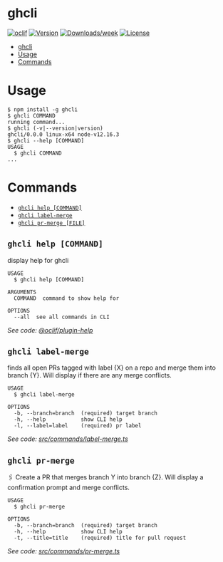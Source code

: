 # ghcli

[![oclif](https://img.shields.io/badge/cli-oclif-brightgreen.svg)](https://oclif.io)
[![Version](https://img.shields.io/npm/v/ghcli.svg)](https://npmjs.org/package/ghcli)
[![Downloads/week](https://img.shields.io/npm/dw/ghcli.svg)](https://npmjs.org/package/ghcli)
[![License](https://img.shields.io/npm/l/ghcli.svg)](https://github.com/makisu/ghcli/blob/master/LICENSE.txt)

<!-- toc -->

- [ghcli](#ghcli)
- [Usage](#usage)
- [Commands](#commands)
<!-- tocstop -->

# Usage

<!-- usage -->

```sh-session
$ npm install -g ghcli
$ ghcli COMMAND
running command...
$ ghcli (-v|--version|version)
ghcli/0.0.0 linux-x64 node-v12.16.3
$ ghcli --help [COMMAND]
USAGE
  $ ghcli COMMAND
...
```

<!-- usagestop -->

# Commands

<!-- commands -->

- [`ghcli help [COMMAND]`](#ghcli-help-command)
- [`ghcli label-merge`](#ghcli-label-merge)
- [`ghcli pr-merge [FILE]`](#ghcli-pr-merge-file)

## `ghcli help [COMMAND]`

display help for ghcli

```
USAGE
  $ ghcli help [COMMAND]

ARGUMENTS
  COMMAND  command to show help for

OPTIONS
  --all  see all commands in CLI
```

_See code: [@oclif/plugin-help](https://github.com/oclif/plugin-help/blob/v3.1.0/src/commands/help.ts)_

## `ghcli label-merge`

finds all open PRs tagged with label {X} on a repo and merge them into branch {Y}. Will display if there are any merge conflicts.

```
USAGE
  $ ghcli label-merge

OPTIONS
  -b, --branch=branch  (required) target branch
  -h, --help           show CLI help
  -l, --label=label    (required) pr label
```

_See code: [src/commands/label-merge.ts](https://github.com/makisu/ghcli/blob/v0.0.0/src/commands/label-merge.ts)_

## `ghcli pr-merge`

🖇 Create a PR that merges branch Y into branch {Z}. Will display a confirmation prompt and merge conflicts.

```
USAGE
  $ ghcli pr-merge

OPTIONS
  -b, --branch=branch  (required) target branch
  -h, --help           show CLI help
  -t, --title=title    (required) title for pull request
```

_See code: [src/commands/pr-merge.ts](https://github.com/makisu/ghcli/blob/v0.0.0/src/commands/pr-merge.ts)_

<!-- commandsstop -->
